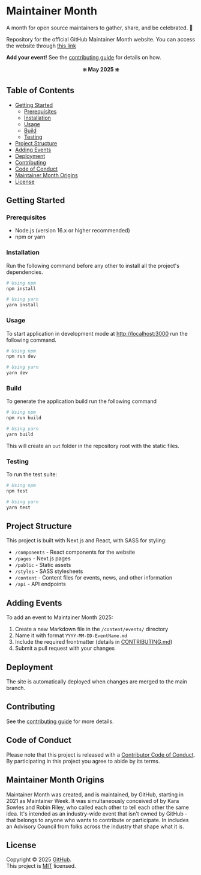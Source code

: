 # Maintainer Month

A month for open source maintainers to gather, share, and be celebrated. 🥳

Repository for the official GitHub Maintainer Month website. You can access the website through [this link](https://maintainermonth.github.io/)

**Add your event!** See the [contributing guide](CONTRIBUTING.md) for details on how.

**<p align="center"> ❇️ May 2025 ❇️ </p>**

## Table of Contents

- [Getting Started](#getting-started)
  - [Prerequisites](#prerequisites)
  - [Installation](#installation)
  - [Usage](#usage)
  - [Build](#build)
  - [Testing](#testing)
- [Project Structure](#project-structure)
- [Adding Events](#adding-events)
- [Deployment](#deployment)
- [Contributing](#contributing)
- [Code of Conduct](#code-of-conduct)
- [Maintainer Month Origins](#maintainer-month-origins)
- [License](#license)

## Getting Started

### Prerequisites

- Node.js (version 16.x or higher recommended)
- npm or yarn

### Installation

Run the following command before any other to install all the project's dependencies.

```bash
# Using npm
npm install

# Using yarn
yarn install
```

### Usage

To start application in development mode at [http://localhost:3000](http://localhost:3000) run the following command.

```bash
# Using npm
npm run dev

# Using yarn
yarn dev
```

### Build

To generate the application build run the following command

```bash
# Using npm
npm run build

# Using yarn
yarn build
```

This will create an `out` folder in the repository root with the static files.

### Testing

To run the test suite:

```bash
# Using npm
npm test

# Using yarn
yarn test
```

## Project Structure

This project is built with Next.js and React, with SASS for styling:

- `/components` - React components for the website
- `/pages` - Next.js pages
- `/public` - Static assets
- `/styles` - SASS stylesheets
- `/content` - Content files for events, news, and other information
- `/api` - API endpoints

## Adding Events

To add an event to Maintainer Month 2025:

1. Create a new Markdown file in the `/content/events/` directory
2. Name it with format `YYYY-MM-DD-EventName.md`
3. Include the required frontmatter (details in [CONTRIBUTING.md](CONTRIBUTING.md))
4. Submit a pull request with your changes

## Deployment

The site is automatically deployed when changes are merged to the main branch.

## Contributing

See the [contributing guide](CONTRIBUTING.md) for more details.

## Code of Conduct

Please note that this project is released with a [Contributor Code of Conduct](CODE_OF_CONDUCT.md). By participating in this project you agree to abide by its terms.

## Maintainer Month Origins

Maintainer Month was created, and is maintained, by GitHub, starting in 2021 as Maintainer Week. It was simultaneously conceived of by Kara Sowles and Robin Riley, who called each other to tell each other the same idea. It's intended as an industry-wide event that isn't owned by GitHub - that belongs to anyone who wants to contribute or participate. In includes an Advisory Council from folks across the industry that shape what it is.

## License

Copyright © 2025 [GitHub](https://github.com/github).<br />
This project is [MIT](LICENSE) licensed.

